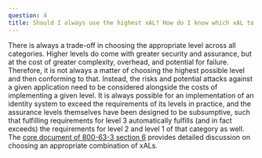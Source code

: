 ```yaml
---
question: 4
title: Should I always use the highest xAL? How do I know which xAL to choose?
---
```

There is always a trade-off in choosing the appropriate level across all categories. Higher levels do come with greater security and assurance, but at the cost of greater complexity, overhead, and potential for failure. Therefore, it is not always a matter of choosing the highest possible level and then conforming to that. Instead, the risks and potential attacks against a given application need to be considered alongside the costs of implementing a given level. It is always possible for an implementation of an identity system to exceed the requirements of its levels in practice, and the assurance levels themselves have been designed to be subsumptive, such that fulfilling requirements for level 3 automatically fulfills (and in fact exceeds) the requirements for level 2 and level 1 of that category as well. The [core document of 800-63-3 section 6](https://pages.nist.gov/800-63-3/sp800-63-3.html#sec6) provides detailed discussion on choosing an appropriate combination of xALs. 
